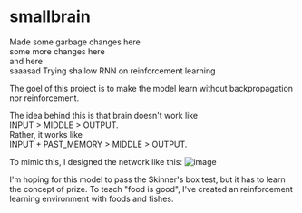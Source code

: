 # smallbrain
Made some garbage changes here  
some more changes here  
and here  
saaasad
Trying shallow RNN on reinforcement learning

The goel of this project is to make the model learn without backpropagation nor reinforcement.

The idea behind this is that brain doesn't work like  
INPUT > MIDDLE > OUTPUT.  
Rather, it works like  
INPUT + PAST_MEMORY > MIDDLE > OUTPUT.

To mimic this, I designed the network like this:
![image](https://user-images.githubusercontent.com/93167577/148670634-8fb666fb-4e38-4815-8ebd-a7b799a4b7f6.png)

I'm hoping for this model to pass the Skinner's box test, but it has to learn the concept of prize. 
To teach "food is good", I've created an reinforcement learning environment with foods and fishes. 
